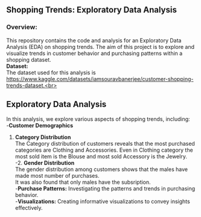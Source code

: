 ## **Shopping Trends: Exploratory Data Analysis**<br>
### **Overview:**<br>
This repository contains the code and analysis for an Exploratory Data Analysis (EDA) on shopping trends. The aim of this project is to explore and visualize trends in customer behavior and purchasing patterns within a shopping dataset.<br>
**Dataset:**<br>
The dataset used for this analysis is https://www.kaggle.com/datasets/iamsouravbanerjee/customer-shopping-trends-dataset.<br>
## **Exploratory Data Analysis**<br>
In this analysis, we explore various aspects of shopping trends, including:<br>
-**Customer Demographics**<br>
1. **Category Distribution**<br>
The Category distribution of customers reveals that the most purchased categories are Clothing and Accessories.
Even in Clothing category the most sold item is the Blouse and most sold Accessory is the Jewelry.<br>
-2. **Gender Distribution**<br>
The gender distribution among customers shows that the males have made most number of purchases.<br>
It was also found that only males have the subsription.<br>
-**Purchase Patterns:** Investigating the patterns and trends in purchasing behavior.<br>
-**Visualizations:** Creating informative visualizations to convey insights effectively.<br>

